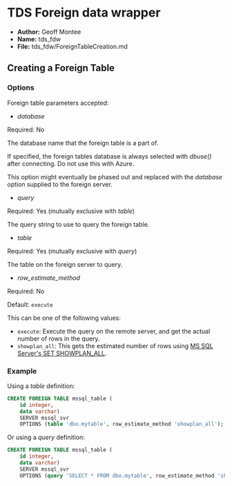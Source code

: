 # TDS Foreign data wrapper

* **Author:** Geoff Montee
* **Name:** tds_fdw
* **File:** tds_fdw/ForeignTableCreation.md

## Creating a Foreign Table

### Options

Foreign table parameters accepted:

* *database*  
  
Required: No  
  
The database name that the foreign table is a part of.

If specified, the foreign tables database is always selected with *dbuse()* after connecting. Do not use this with Azure.

This option might eventually be phased out and replaced with the *database* option supplied to the foreign server.
				
* *query*  
  
Required: Yes (mutually exclusive with *table*)  
  
The query string to use to query the foreign table.
				
* *table*  
  
Required: Yes (mutually exclusive with *query*)  
  
The table on the foreign server to query.

* *row_estimate_method*

Required: No

Default: `execute`

This can be one of the following values:

* `execute`: Execute the query on the remote server, and get the actual number of rows in the query.
* `showplan_all`: This gets the estimated number of rows using [MS SQL Server's SET SHOWPLAN_ALL](https://msdn.microsoft.com/en-us/library/ms187735.aspx).

### Example

Using a *table* definition:

```SQL
CREATE FOREIGN TABLE mssql_table (
	id integer,
	data varchar)
	SERVER mssql_svr
	OPTIONS (table 'dbo.mytable', row_estimate_method 'showplan_all');
```
	
Or using a *query* definition:

```SQL
CREATE FOREIGN TABLE mssql_table (
	id integer,
	data varchar)
	SERVER mssql_svr
	OPTIONS (query 'SELECT * FROM dbo.mytable', row_estimate_method 'showplan_all');
```
